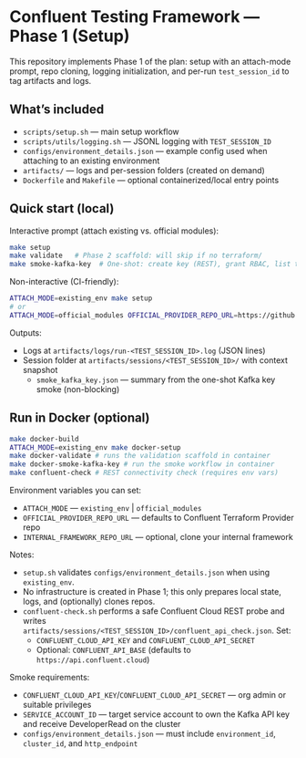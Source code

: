 # Confluent Testing Framework — Phase 1 (Setup)

This repository implements Phase 1 of the plan: setup with an attach-mode prompt, repo cloning, logging initialization, and per-run `test_session_id` to tag artifacts and logs.

## What’s included

- `scripts/setup.sh` — main setup workflow
- `scripts/utils/logging.sh` — JSONL logging with `TEST_SESSION_ID`
- `configs/environment_details.json` — example config used when attaching to an existing environment
- `artifacts/` — logs and per-session folders (created on demand)
- `Dockerfile` and `Makefile` — optional containerized/local entry points

## Quick start (local)

Interactive prompt (attach existing vs. official modules):

```bash
make setup
make validate   # Phase 2 scaffold: will skip if no terraform/
make smoke-kafka-key  # One-shot: create key (REST), grant RBAC, list topics, emit artifact
```

Non-interactive (CI-friendly):

```bash
ATTACH_MODE=existing_env make setup
# or
ATTACH_MODE=official_modules OFFICIAL_PROVIDER_REPO_URL=https://github.com/confluentinc/terraform-provider-confluent.git make setup
```

Outputs:

- Logs at `artifacts/logs/run-<TEST_SESSION_ID>.log` (JSON lines)
- Session folder at `artifacts/sessions/<TEST_SESSION_ID>/` with context snapshot
	- `smoke_kafka_key.json` — summary from the one-shot Kafka key smoke (non-blocking)

## Run in Docker (optional)

```bash
make docker-build
ATTACH_MODE=existing_env make docker-setup
make docker-validate # runs the validation scaffold in container
make docker-smoke-kafka-key # run the smoke workflow in container
make confluent-check # REST connectivity check (requires env vars)
```

Environment variables you can set:

- `ATTACH_MODE` — `existing_env` | `official_modules`
- `OFFICIAL_PROVIDER_REPO_URL` — defaults to Confluent Terraform Provider repo
- `INTERNAL_FRAMEWORK_REPO_URL` — optional, clone your internal framework

Notes:

- `setup.sh` validates `configs/environment_details.json` when using `existing_env`.
- No infrastructure is created in Phase 1; this only prepares local state, logs, and (optionally) clones repos.
- `confluent-check.sh` performs a safe Confluent Cloud REST probe and writes `artifacts/sessions/<TEST_SESSION_ID>/confluent_api_check.json`. Set:
	- `CONFLUENT_CLOUD_API_KEY` and `CONFLUENT_CLOUD_API_SECRET`
	- Optional: `CONFLUENT_API_BASE` (defaults to `https://api.confluent.cloud`)

Smoke requirements:
- `CONFLUENT_CLOUD_API_KEY`/`CONFLUENT_CLOUD_API_SECRET` — org admin or suitable privileges
- `SERVICE_ACCOUNT_ID` — target service account to own the Kafka API key and receive DeveloperRead on the cluster
- `configs/environment_details.json` — must include `environment_id`, `cluster_id`, and `http_endpoint`
